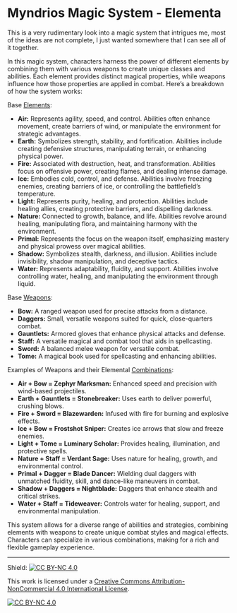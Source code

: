 # Myndrios Magic System - Elementa

This is a very rudimentary look into a magic system that intrigues me, most of the ideas are not complete, I just wanted somewhere that I can see all of it together.

In this magic system, characters harness the power of different elements by combining them with various weapons to create unique classes and abilities. Each element provides distinct magical properties, while weapons influence how those properties are applied in combat. Here’s a breakdown of how the system works:

Base [Elements](elements.md):

- **Air:** Represents agility, speed, and control. Abilities often enhance movement, create barriers of wind, or manipulate the environment for strategic advantages.
- **Earth:** Symbolizes strength, stability, and fortification. Abilities include creating defensive structures, manipulating terrain, or enhancing physical power.
- **Fire:** Associated with destruction, heat, and transformation. Abilities focus on offensive power, creating flames, and dealing intense damage.
- **Ice:** Embodies cold, control, and defense. Abilities involve freezing enemies, creating barriers of ice, or controlling the battlefield’s temperature.
- **Light:** Represents purity, healing, and protection. Abilities include healing allies, creating protective barriers, and dispelling darkness.
- **Nature:** Connected to growth, balance, and life. Abilities revolve around healing, manipulating flora, and maintaining harmony with the environment.
- **Primal:** Represents the focus on the weapon itself, emphasizing mastery and physical prowess over magical abilities.
- **Shadow:** Symbolizes stealth, darkness, and illusion. Abilities include invisibility, shadow manipulation, and deceptive tactics.
- **Water:** Represents adaptability, fluidity, and support. Abilities involve controlling water, healing, and manipulating the environment through liquid.

Base [Weapons](weapons.md):

- **Bow:** A ranged weapon used for precise attacks from a distance.
- **Daggers:** Small, versatile weapons suited for quick, close-quarters combat.
- **Gauntlets:** Armored gloves that enhance physical attacks and defense.
- **Staff:** A versatile magical and combat tool that aids in spellcasting.
- **Sword:** A balanced melee weapon for versatile combat.
- **Tome:** A magical book used for spellcasting and enhancing abilities.

Examples of Weapons and their Elemental [Combinations](classes.md):

- **Air + Bow = Zephyr Marksman:** Enhanced speed and precision with wind-based projectiles.
- **Earth + Gauntlets = Stonebreaker:** Uses earth to deliver powerful, crushing blows.
- **Fire + Sword = Blazewarden:** Infused with fire for burning and explosive effects.
- **Ice + Bow = Frostshot Sniper:** Creates ice arrows that slow and freeze enemies.
- **Light + Tome = Luminary Scholar:** Provides healing, illumination, and protective spells.
- **Nature + Staff = Verdant Sage:** Uses nature for healing, growth, and environmental control.
- **Primal + Dagger = Blade Dancer:** Wielding dual daggers with unmatched fluidity, skill, and dance-like maneuvers in combat.
- **Shadow + Daggers = Nightblade:** Daggers that enhance stealth and critical strikes.
- **Water + Staff = Tideweaver:** Controls water for healing, support, and environmental manipulation.

This system allows for a diverse range of abilities and strategies, combining elements with weapons to create unique combat styles and magical effects. Characters can specialize in various combinations, making for a rich and flexible gameplay experience.

---

Shield: [![CC BY-NC 4.0][cc-by-nc-shield]][cc-by-nc]

This work is licensed under a
[Creative Commons Attribution-NonCommercial 4.0 International License][cc-by-nc].

[![CC BY-NC 4.0][cc-by-nc-image]][cc-by-nc]

[cc-by-nc]: https://creativecommons.org/licenses/by-nc/4.0/
[cc-by-nc-image]: https://licensebuttons.net/l/by-nc/4.0/88x31.png
[cc-by-nc-shield]: https://img.shields.io/badge/License-CC%20BY--NC%204.0-lightgrey.svg
